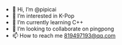 - 👋 Hi, I’m @pipicai
- 👀 I’m interested in K-Pop
- 🌱 I’m currently learning C++
- 💞️ I’m looking to collaborate on pingpong
- 📫 How to reach me 819497193@qq.com

<!---
pipicai/pipicai is a ✨ special ✨ repository because its `README.md` (this file) appears on your GitHub profile.
You can click the Preview link to take a look at your changes.
--->
